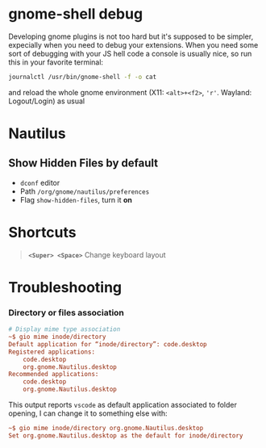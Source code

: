 # gnome-shell debug
Developing gnome plugins is not too hard but it's supposed to be simpler, expecially when you need to debug your extensions.
When you need some sort of debugging with your JS hell code a console is usually nice, so run this in your favorite terminal:
```sh
journalctl /usr/bin/gnome-shell -f -o cat
```
and reload the whole gnome environment (X11: `<alt>+<f2>`, `'r'`.   Wayland: Logout/Login) as usual


# Nautilus
## Show Hidden Files by default
- `dconf` editor
- Path `/org/gnome/nautilus/preferences`
- Flag `show-hidden-files`, turn it **on**


# Shortcuts
> **`<Super> <Space>`** Change keyboard layout


# Troubleshooting
### Directory or files association
```ini
# Display mime type association
~$ gio mime inode/directory
Default application for “inode/directory”: code.desktop
Registered applications:
	code.desktop
	org.gnome.Nautilus.desktop
Recommended applications:
	code.desktop
	org.gnome.Nautilus.desktop
```
This output reports `vscode` as default application associated to folder opening,
I can change it to something else with:
```ini
~$ gio mime inode/directory org.gnome.Nautilus.desktop
Set org.gnome.Nautilus.desktop as the default for inode/directory
```
